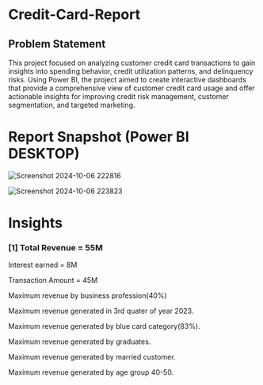 
# Credit-Card-Report

## Problem Statement

This project focused on analyzing customer credit card transactions to gain insights into spending behavior, credit utilization patterns, and delinquency risks. Using Power BI, the project aimed to create interactive dashboards that provide a comprehensive view of customer credit card usage and offer actionable insights for improving credit risk management, customer segmentation, and targeted marketing.


 # Report Snapshot (Power BI DESKTOP)

 
![Screenshot 2024-10-06 222816](https://github.com/user-attachments/assets/06112d81-6805-4192-8a8a-db466db944a9)

![Screenshot 2024-10-06 223823](https://github.com/user-attachments/assets/0e1e611f-6297-4de6-bce1-05e07db91fd8)

# Insights

### [1]  Total Revenue = 55M

   Interest earned = 8M

   Transaction Amount = 45M

   Maximum revenue by business profession(40%)

   Maximum revenue generated in 3rd quater of year 2023.

   Maximum revenue generated by blue card category(83%).

   Maximum revenue generated by graduates.

   Maximum revenue generated by married customer.

   Maximum revenue generated by age group 40-50.
